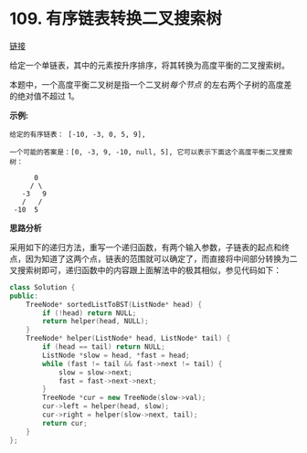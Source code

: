 # 109. 有序链表转换二叉搜索树

[链接](https://leetcode-cn.com/problems/convert-sorted-list-to-binary-search-tree/description/)

给定一个单链表，其中的元素按升序排序，将其转换为高度平衡的二叉搜索树。

本题中，一个高度平衡二叉树是指一个二叉树*每个节点* 的左右两个子树的高度差的绝对值不超过 1。

**示例:**

```
给定的有序链表： [-10, -3, 0, 5, 9],

一个可能的答案是：[0, -3, 9, -10, null, 5], 它可以表示下面这个高度平衡二叉搜索树：

      0
     / \
   -3   9
   /   /
 -10  5
```

**思路分析**

采用如下的递归方法，重写一个递归函数，有两个输入参数，子链表的起点和终点，因为知道了这两个点，链表的范围就可以确定了，而直接将中间部分转换为二叉搜索树即可，递归函数中的内容跟上面解法中的极其相似，参见代码如下：

```c++
class Solution {
public:
    TreeNode* sortedListToBST(ListNode* head) {
        if (!head) return NULL;
        return helper(head, NULL);
    }
    TreeNode* helper(ListNode* head, ListNode* tail) {
        if (head == tail) return NULL;
        ListNode *slow = head, *fast = head;
        while (fast != tail && fast->next != tail) {
            slow = slow->next;
            fast = fast->next->next;
        }
        TreeNode *cur = new TreeNode(slow->val);
        cur->left = helper(head, slow);
        cur->right = helper(slow->next, tail);
        return cur;
    }
};
```

